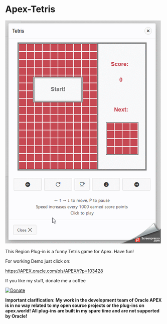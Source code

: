  # Apex-Tetris

![Screenshot](https://github.com/RonnyWeiss/Apex-Tetris/blob/master/screenshot.gif?raw=true)

This Region Plug-in is a funny Tetris game for Apex. Have fun!

For working Demo just click on:

https://APEX.oracle.com/pls/APEX/f?p=103428

If you like my stuff, donate me a coffee

[![Donate](https://img.shields.io/badge/Donate-PayPal-green.svg)](https://www.paypal.me/RonnyW1)

**Important clarification: My work in the development team of Oracle APEX is in no way related to my open source projects or the plug-ins on apex.world! All plug-ins are built in my spare time and are not supported by Oracle!**